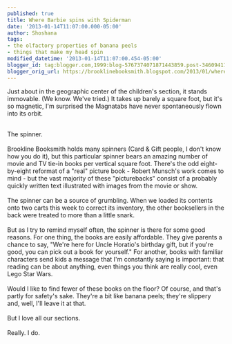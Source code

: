 ```yaml
---
published: true
title: Where Barbie spins with Spiderman
date: '2013-01-14T11:07:00.000-05:00'
author: Shoshana
tags:
- the olfactory properties of banana peels
- things that make my head spin
modified_datetime: '2013-01-14T11:07:00.454-05:00'
blogger_id: tag:blogger.com,1999:blog-5767374071871443859.post-3460941171687984577
blogger_orig_url: https://brooklinebooksmith.blogspot.com/2013/01/where-barbie-spins-with-spiderman.html
---
```


Just about in the geographic center of the children's section, it stands immovable. (We know. We've tried.) It takes up barely a square foot, but it's so magnetic, I'm surprised the Magnatabs have never spontaneously flown into its orbit.<br /><div><br /></div><div>The spinner.</div><div><br /></div><div>Brookline Booksmith holds many spinners (Card &amp; Gift people, I don't know how you do it), but this particular spinner bears an amazing number of movie and TV tie-in books per vertical square foot. There's the odd eight-by-eight reformat of a "real" picture book - Robert Munsch's work comes to mind - but the vast majority of these "picturebacks" consist of a probably quickly written text illustrated with images from the movie or show.&nbsp;</div><div><br /></div><div>The spinner can be a source of grumbling. When we loaded its contents onto two carts this week to correct its inventory, the other booksellers in the back were treated to more than a little snark.</div><div><br /></div><div>But as I try to remind myself often, the spinner is there for some good reasons. For one thing, the books are easily affordable. They give parents a chance to say, "We're here for Uncle Horatio's birthday gift, but if you're good, you can pick out a book for yourself." For another, books with familiar characters send kids a message that I'm constantly saying is important: that reading can be about anything, even things you think are really cool, even Lego Star Wars.</div><div><br /></div><div>Would I like to find fewer of these books on the floor? Of course, and that's partly for safety's sake. They're a bit like banana peels; they're slippery and, well, I'll leave it at that.<br /><br />But I love all our sections.<br /><br />Really. I do.</div>